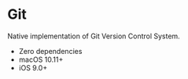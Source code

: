 # Git


Native implementation of Git Version Control System.
- Zero dependencies
- macOS 10.11+
- iOS 9.0+ 
